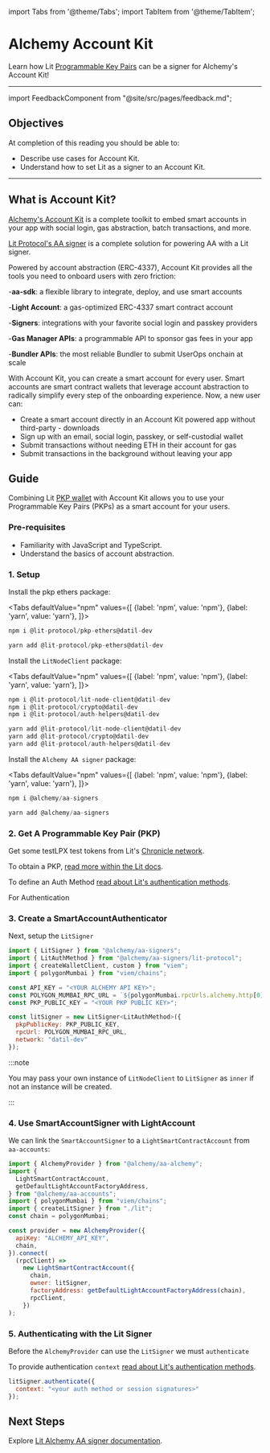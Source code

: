 import Tabs from '@theme/Tabs';
import TabItem from '@theme/TabItem';

# Alchemy Account Kit

Learn how Lit [Programmable Key Pairs](../../sdk/wallets/intro.md) can be a signer for Alchemy's Account Kit!


---

import FeedbackComponent from "@site/src/pages/feedback.md";

## Objectives
At completion of this reading you should be able to:

- Describe use cases for Account Kit.
- Understand how to set Lit as a signer to an Account Kit.

---

## What is Account Kit?

[Alchemy's Account Kit](https://www.alchemy.com/account-kit) is a complete toolkit to embed smart accounts in your app with social login, gas abstraction, batch transactions, and more.

[Lit Protocol's AA signer](https://accountkit.alchemy.com/smart-accounts/signers/guides/lit.html) is a complete solution for powering AA with a Lit signer.

Powered by account abstraction (ERC-4337), Account Kit provides all the tools you need to onboard users with zero friction:

-**aa-sdk**: a flexible library to integrate, deploy, and use smart accounts

-**Light Account**: a gas-optimized ERC-4337 smart contract account

-**Signers**: integrations with your favorite social login and passkey providers

-**Gas Manager APIs**: a programmable API to sponsor gas fees in your app‍

-**Bundler APIs**: the most reliable Bundler to submit UserOps onchain at scale

With Account Kit, you can create a smart account for every user. Smart accounts are smart contract wallets that leverage account abstraction to radically simplify every step of the onboarding experience. Now, a new user can:

- Create a smart account directly in an Account Kit powered app without third-party - downloads
- Sign up with an email, social login, passkey, or self-custodial wallet
- Submit transactions without needing ETH in their account for gas
- Submit transactions in the background without leaving your app


## Guide

Combining Lit [PKP wallet](https://www.npmjs.com/package/@lit-protocol/pkp-ethers) with Account Kit allows you to use your Programmable Key Pairs (PKPs) as a smart account for your users.

### Pre-requisites
- Familiarity with JavaScript and TypeScript.
- Understand the basics of account abstraction.


### 1. Setup

Install the pkp ethers package:

<Tabs
defaultValue="npm"
values={[
{label: 'npm', value: 'npm'},
{label: 'yarn', value: 'yarn'},
]}>
<TabItem value="npm">

```js
npm i @lit-protocol/pkp-ethers@datil-dev
```

</TabItem>

<TabItem value="yarn">

```js
yarn add @lit-protocol/pkp-ethers@datil-dev
```

</TabItem>

</Tabs>

Install the `LitNodeClient` package:

<Tabs
defaultValue="npm"
values={[
{label: 'npm', value: 'npm'},
{label: 'yarn', value: 'yarn'},
]}>
<TabItem value="npm">

```js
npm i @lit-protocol/lit-node-client@datil-dev
npm i @lit-protocol/crypto@datil-dev
npm i @lit-protocol/auth-helpers@datil-dev
```

</TabItem>

<TabItem value="yarn">

```js
yarn add @lit-protocol/lit-node-client@datil-dev
yarn add @lit-protocol/crypto@datil-dev
yarn add @lit-protocol/auth-helpers@datil-dev
```
</TabItem>
</Tabs>


Install the `Alchemy AA signer` package:

<Tabs
defaultValue="npm"
values={[
{label: 'npm', value: 'npm'},
{label: 'yarn', value: 'yarn'},
]}>
<TabItem value="npm">

```js
npm i @alchemy/aa-signers
```

</TabItem>

<TabItem value="yarn">

```js
yarn add @alchemy/aa-signers
```
</TabItem>
</Tabs>

### 2. Get A Programmable Key Pair (PKP)

Get some testLPX test tokens from Lit's [Chronicle network](../../network/rollup.mdx).

To obtain a PKP, [read more within the Lit docs](../../sdk/wallets/intro.md). 

To define an Auth Method [read about Lit's authentication methods](../../sdk/wallets/auth-methods).

For Authentication

### 3. Create a SmartAccountAuthenticator

Next, setup the `LitSigner`

```js
import { LitSigner } from "@alchemy/aa-signers";
import { LitAuthMethod } from "@alchemy/aa-signers/lit-protocol";
import { createWalletClient, custom } from "viem";
import { polygonMumbai } from "viem/chains";

const API_KEY = "<YOUR ALCHEMY API KEY>";
const POLYGON_MUMBAI_RPC_URL = `${polygonMumbai.rpcUrls.alchemy.http[0]}/${API_KEY}`;
const PKP_PUBLIC_KEY = "<YOUR PKP PUBLIC KEY>";

const litSigner = new LitSigner<LitAuthMethod>({
  pkpPublicKey: PKP_PUBLIC_KEY,
  rpcUrl: POLYGON_MUMBAI_RPC_URL,
  network: "datil-dev"
});
```

:::note

You may pass your own instance of `LitNodeClient` to `LitSigner` as `inner` if not an instance will be created.

:::


### 4. Use SmartAccountSigner with LightAccount
We can link the `SmartAccountSigner` to a `LightSmartContractAccount` from `aa-accounts`:

```js
import { AlchemyProvider } from "@alchemy/aa-alchemy";
import {
  LightSmartContractAccount,
  getDefaultLightAccountFactoryAddress,
} from "@alchemy/aa-accounts";
import { polygonMumbai } from "viem/chains";
import { createLitSigner } from "./lit";
const chain = polygonMumbai;

const provider = new AlchemyProvider({
  apiKey: "ALCHEMY_API_KEY",
  chain,
}).connect(
  (rpcClient) =>
    new LightSmartContractAccount({
      chain,
      owner: litSigner,
      factoryAddress: getDefaultLightAccountFactoryAddress(chain),
      rpcClient,
    })
);
```

### 5. Authenticating with the Lit Signer
Before the `AlchemyProvider` can use the `LitSigner` we must `authenticate`

To provide authentication `context` [read about Lit's authentication methods](../../sdk/wallets/auth-methods). 

```js
litSigner.authenticate({
  context: "<your auth method or session signatures>"
});
```

## Next Steps

Explore [Lit Alchemy AA signer documentation](https://accountkit.alchemy.com/packages/aa-signers/lit-protocol/introduction.html).

<FeedbackComponent/>
